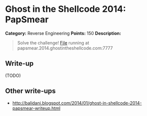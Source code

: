 # Ghost in the Shellcode 2014: PapSmear

**Category:** Reverse Engineering
**Points:** 150
**Description:**

> Solve the challenge! [File](https://2014.ghostintheshellcode.com/pap_smear-1fb0104b24e15c5427281de92727f74c7a50fee5) running at papsmear.2014.ghostintheshellcode.com:7777

## Write-up

(TODO)

## Other write-ups

* <http://balidani.blogspot.com/2014/01/ghost-in-shellcode-2014-papsmear-writeup.html>
